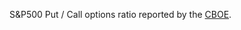 S&P500 Put / Call options ratio reported by the [CBOE](http://www.cboe.com/data/historical-options-data/volume-put-call-ratios).